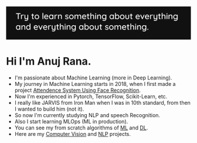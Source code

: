 ![](./cover.png)

# Hi I'm Anuj Rana.

- I'm passionate about Machine Learning (more in Deep Learning). 
- My journey in Machine Learning starts in 2018, when I first made a project [Attendence System Using Face Recognition](https://github.com/AnujCodeZ/AttendenceSystemUsingFaceRecognition).
- Now I'm experienced in Pytorch, TensorFlow, Scikit-Learn, etc.
- I really like JARVIS from Iron Man when I was in 10th standard, from then I wanted to build him (not it). 
- So now I'm currently studying NLP and speech Recognition.
- Also I start learning MLOps (ML in production).
- You can see my from scratch algorithms of [ML](https://github.com/AnujCodeZ/PyML) and [DL](https://github.com/AnujCodeZ/PyNet).
- Here are my [Computer Vision](https://github.com/AnujCodeZ/AnujCodeZ/blob/master/CV.md) and [NLP](https://github.com/AnujCodeZ/AnujCodeZ/blob/master/NLP.md) projects.
